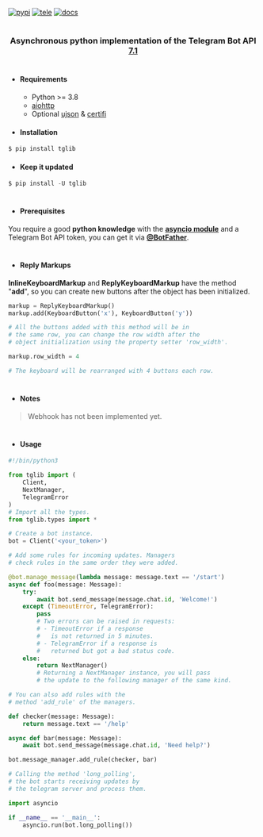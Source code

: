 [![pypi](https://img.shields.io/badge/pypi-tglib-blue)](https://pypi.org/project/tglib/) [![tele](https://img.shields.io/badge/telegram-@unixtux-blue)](https://t.me/geko1) [![docs](https://readthedocs.org/projects/tglib/badge/?version=latest)](https://tglib.readthedocs.io/en/latest/?badge=latest)

#

<h3 align="center">Asynchronous python implementation of the Telegram Bot API <a href="https://core.telegram.org/bots/api#february-16-2024">7.1</a></h3>

#

* #### Requirements
  * Python >= 3.8
  * [aiohttp](https://github.com/aio-libs/aiohttp)
  * Optional [ujson](https://github.com/ultrajson/ultrajson) & [certifi](https://github.com/certifi/python-certifi)

* #### Installation
```powershell
$ pip install tglib
```

* #### Keep it updated
```powershell
$ pip install -U tglib
```

#

* #### Prerequisites
You require a good **python knowledge** with the **[asyncio module](https://docs.python.org/3/library/asyncio.html)** and a Telegram Bot API token, you can get it via **[@BotFather](https://t.me/botfather)**.

#

* #### Reply Markups
**InlineKeyboardMarkup** and **ReplyKeyboardMarkup** have the method "**add**", so you can create new buttons after the object has been initialized.

```python
markup = ReplyKeyboardMarkup()
markup.add(KeyboardButton('x'), KeyboardButton('y'))

# All the buttons added with this method will be in
# the same row, you can change the row width after the
# object initialization using the property setter 'row_width'.

markup.row_width = 4

# The keyboard will be rearranged with 4 buttons each row.
```

#

* #### Notes

> Webhook has not been implemented yet.

#

* #### Usage
```python
#!/bin/python3

from tglib import (
    Client,
    NextManager,
    TelegramError
)
# Import all the types.
from tglib.types import *

# Create a bot instance.
bot = Client('<your_token>')

# Add some rules for incoming updates. Managers
# check rules in the same order they were added.

@bot.manage_message(lambda message: message.text == '/start')
async def foo(message: Message):
    try:
        await bot.send_message(message.chat.id, 'Welcome!')
    except (TimeoutError, TelegramError):
        pass
        # Two errors can be raised in requests:
        # - TimeoutError if a response
        #   is not returned in 5 minutes.
        # - TelegramError if a response is
        #   returned but got a bad status code.
    else:
        return NextManager()
        # Returning a NextManager instance, you will pass
        # the update to the following manager of the same kind.

# You can also add rules with the
# method 'add_rule' of the managers.

def checker(message: Message):
    return message.text == '/help'

async def bar(message: Message):
    await bot.send_message(message.chat.id, 'Need help?')

bot.message_manager.add_rule(checker, bar)

# Calling the method 'long_polling',
# the bot starts receiving updates by
# the telegram server and process them.

import asyncio

if __name__ == '__main__':
    asyncio.run(bot.long_polling())
```
